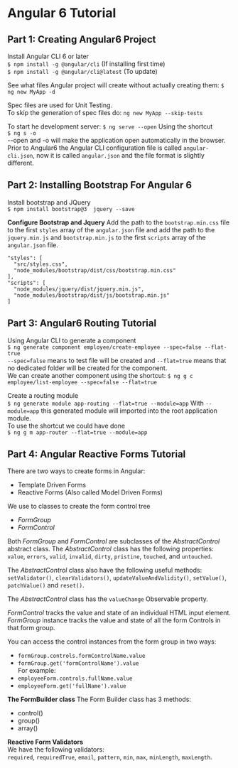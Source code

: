 # Angular 6 Tutorial  
## Part 1: Creating Angular6 Project  
Install Angular CLI 6 or later  
`$ npm install -g @angular/cli` (If installing first time)  
`$ npm install -g @angular/cli@latest`  (To update)

See what files Angular project will create without actually creating them:
`$ ng new MyApp -d`

Spec files are used for Unit Testing.  
To skip the generation of spec files do:
`ng new MyApp --skip-tests`

To start he development server:
`$ ng serve --open`
Using the shortcut  
`$ ng s -o`  
--open and -o will make the application open automatically in the browser.
Prior to Angular6 the Angular CLI configuration file is called `angular-cli.json`, now it is called `angular.json` and the file format is slightly different.  

## Part 2: Installing Bootstrap For Angular 6
Install bootstrap and JQuery  
`$ npm install bootstrap@3  jquery --save`  

__Configure Bootstrap and Jquery__
Add the path to the `bootstrap.min.css` file to the first `styles` array of the `angular.json` file and add the path to the `jquery.min.js` and `bootstrap.min.js` to the first `scripts` array of the `angular.json` file.    
```
"styles": [
  "src/styles.css",
  "node_modules/bootstrap/dist/css/bootstrap.min.css"
],
"scripts": [
  "node_modules/jquery/dist/jquery.min.js",
  "node_modules/bootstrap/dist/js/bootstrap.min.js"
]
```

## Part 3: Angular6 Routing Tutorial  
Using Angular CLI to generate a component  
`$ ng generate component employee/create-employee --spec=false --flat-true`    
`--spec=false` means to test file will be created and `--flat=true` means that no dedicated folder will be created for the component.  
We can create another component using the shortcut:
`$ ng g c employee/list-employee --spec=false --flat=true`

Create a routing module  
`$ ng generate module app-routing --flat=true --module=app`
With `--module=app` this generated module will imported into the root application module.  
To use the shortcut we could have done  
`$ ng g m app-router --flat=true --module=app`  

## Part 4: Angular Reactive Forms Tutorial  
There are two ways to create forms in Angular:  
* Template Driven Forms  
* Reactive Forms (Also called Model Driven Forms)  

We use to classes to create the form control tree  
* _FormGroup_
* _FormControl_  

Both _FormGroup_ and _FormControl_ are subclasses of the _AbstractControl_ abstract class.
The _AbstractControl_ class has the following properties: `value`,  `errors`, `valid`, `invalid`, `dirty`, `pristine`, `touched`, and `untouched`.      

The _AbstractControl_ class also have the following useful methods: `setValidator()`, `clearValidators()`, `updateValueAndValidity()`, `setValue()`, `patchValue()` and `reset()`.  

The _AbstractControl_ class has the `valueChange` Observable property.     

_FormControl_ tracks the value and state of an individual HTML input element.
_FormGroup_ instance tracks the value and state of all the form Controls in that form group.  

You can access the control instances from the form group in two ways:
* `formGroup.controls.formControlName.value`    
* `formGroup.get('formControlName').value`  
For example:
* `employeeForm.controls.fullName.value`
* `employeeForm.get('fullName').value`  

__The FormBuilder class__
The Form Builder class has 3 methods:  
* control()
* group()  
* array()  

__Reactive Form Validators__  
We have the following validators:  
`required`, `requiredTrue`, `email`, `pattern`, `min`, `max`, `minLength`, `maxLength`.
